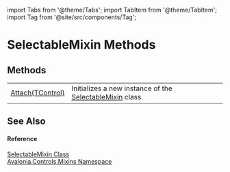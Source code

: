 import Tabs from '@theme/Tabs'; 
import TabItem from '@theme/TabItem'; 
import Tag from '@site/src/components/Tag'; 

# SelectableMixin Methods




## Methods
<table>
<tr>
<td><a href="M_Avalonia_Controls_Mixins_SelectableMixin_Attach__1">Attach(TControl)</a></td>
<td>Initializes a new instance of the <a href="T_Avalonia_Controls_Mixins_SelectableMixin">SelectableMixin</a> class.</td>
</tr>
</table>

## See Also


#### Reference
<a href="T_Avalonia_Controls_Mixins_SelectableMixin">SelectableMixin Class</a>  
<a href="N_Avalonia_Controls_Mixins">Avalonia.Controls.Mixins Namespace</a>  
